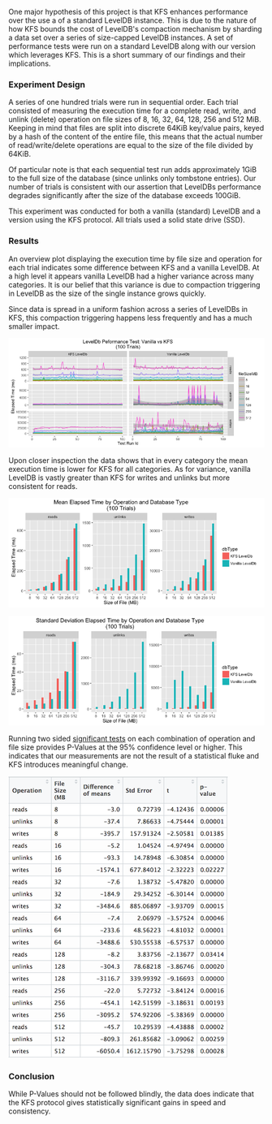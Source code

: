 One major hypothesis of this project is that KFS enhances performance over 
the use a of a standard LevelDB instance. This is due to the nature of how 
KFS bounds the cost of LevelDB's compaction mechanism by sharding a data set 
over a series of size-capped LevelDB instances. A set of performance tests 
were run on a standard LevelDB along with our version which leverages KFS. 
This is a short summary of our findings and their implications. 

### Experiment Design 

A series of one hundred trials were run in sequential order. 
Each trial consisted of measuring the execution time for a complete read, 
write, and unlink (delete) operation on file sizes of 8, 16, 32, 64, 128, 256 
and 512 MiB. Keeping in mind that files are split into discrete 64KiB key/value 
pairs, keyed by a hash of the content of the entire file, this means that the 
actual number of read/write/delete operations are equal to the size of the file
divided by 64KiB.

Of particular note is that each sequential test run adds approximately 1GiB to 
the full size of the database (since unlinks only tombstone entries). Our 
number of trials is consistent with our assertion that LevelDBs performance 
degrades significantly after the size of the database exceeds 100GiB.

This experiment was conducted for both a vanilla (standard) LevelDB and a 
version using the KFS protocol. All trials used a solid state drive (SSD). 

### Results 

An overview plot displaying the execution time by file size and operation for 
each trial indicates some difference between KFS and a vanilla LevelDB. At a 
high level it appears vanilla LevelDB had a higher variance across many 
categories. It is our belief that this variance is due to compaction triggering 
in LevelDB as the size of the single instance grows quickly.

Since data is spread in a uniform fashion across a series of LevelDBs in KFS, 
this compaction triggering happens less frequently and has a much smaller 
impact.

![Summary Chart](doc/img/performance-test-overview-kfs-vs-vanilla.png)

Upon closer inspection the data shows that in every category the mean execution
time is lower for KFS for all categories. As for variance, vanilla LevelDB is
vastly greater than KFS for writes and unlinks but more consistent for reads.

![Mean Comparison](doc/img/mean-elapsed-time-by-operation-and-db.png)

![Standard Deviation Comp](doc/img/sd-elapsed-time-by-operation-and-db.png)

Running two sided 
[significant tests](http://www.stat.yale.edu/Courses/1997-98/101/sigtest.htm) 
on each combination of operation and file size provides P-Values at the 95% 
confidence level or higher. This indicates that our measurements are not the 
result of a statistical fluke and KFS introduces meaningful change. 

![Two Sided Test](doc/img/kfs-vs-vanilla-two-sided-test.png)

### Conclusion 

While P-Values should not be followed blindly, the data does indicate that 
the KFS protocol gives statistically significant gains in speed and consistency.
